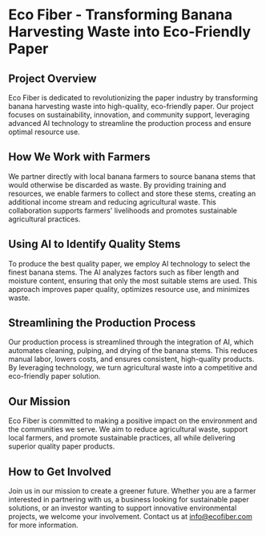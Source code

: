 # Eco Fiber - Transforming Banana Harvesting Waste into Eco-Friendly Paper

## Project Overview

Eco Fiber is dedicated to revolutionizing the paper industry by transforming banana harvesting waste into high-quality, eco-friendly paper. Our project focuses on sustainability, innovation, and community support, leveraging advanced AI technology to streamline the production process and ensure optimal resource use.

## How We Work with Farmers

We partner directly with local banana farmers to source banana stems that would otherwise be discarded as waste. By providing training and resources, we enable farmers to collect and store these stems, creating an additional income stream and reducing agricultural waste. This collaboration supports farmers' livelihoods and promotes sustainable agricultural practices.

## Using AI to Identify Quality Stems

To produce the best quality paper, we employ AI technology to select the finest banana stems. The AI analyzes factors such as fiber length and moisture content, ensuring that only the most suitable stems are used. This approach improves paper quality, optimizes resource use, and minimizes waste.

## Streamlining the Production Process

Our production process is streamlined through the integration of AI, which automates cleaning, pulping, and drying of the banana stems. This reduces manual labor, lowers costs, and ensures consistent, high-quality products. By leveraging technology, we turn agricultural waste into a competitive and eco-friendly paper solution.

## Our Mission

Eco Fiber is committed to making a positive impact on the environment and the communities we serve. We aim to reduce agricultural waste, support local farmers, and promote sustainable practices, all while delivering superior quality paper products.

## How to Get Involved

Join us in our mission to create a greener future. Whether you are a farmer interested in partnering with us, a business looking for sustainable paper solutions, or an investor wanting to support innovative environmental projects, we welcome your involvement. Contact us at info@ecofiber.com for more information.
